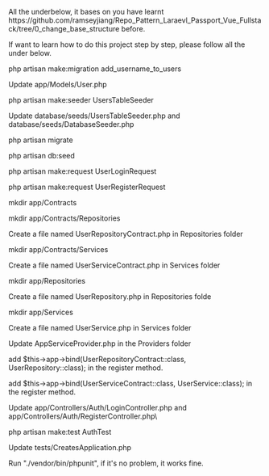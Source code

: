 <p>All the underbelow, it bases on you have learnt https://github.com/ramseyjiang/Repo_Pattern_Laraevl_Passport_Vue_Fullstack/tree/0_change_base_structure before.</p>
<p>If want to learn how to do this project step by step, please follow all the under below. </p>

<p>php artisan make:migration add_username_to_users</p>
<p>Update app/Models/User.php</p>
<p>php artisan make:seeder UsersTableSeeder</p>
<p>Update database/seeds/UsersTableSeeder.php and database/seeds/DatabaseSeeder.php</p>
<p>php artisan migrate</p>
<p>php artisan db:seed</p>

<p>php artisan make:request UserLoginRequest</p>     
<p>php artisan make:request UserRegisterRequest</p>

<p>mkdir app/Contracts</p>
<p>mkdir app/Contracts/Repositories</p>
<p>Create a file named UserRepositoryContract.php in Repositories folder</p>
<p>mkdir app/Contracts/Services</p>
<p>Create a file named UserServiceContract.php in Services folder</p>
<p>mkdir app/Repositories</p>
<p>Create a file named UserRepository.php in Repositories folde</p>
<p>mkdir app/Services</p>
<p>Create a file named UserService.php in Services folder</p>

<p>Update AppServiceProvider.php in the Providers folder</p>
<p>add $this->app->bind(UserRepositoryContract::class, UserRepository::class); in the register method.</p>
<p>add $this->app->bind(UserServiceContract::class, UserService::class); in the register method.</p>

<p>Update app/Controllers/Auth/LoginController.php and app/Controllers/Auth/RegisterController.php\</p>
<p>php artisan make:test AuthTest</p>
<p>Update tests/CreatesApplication.php</p>

<p>Run "./vendor/bin/phpunit", if it's no problem, it works fine.</p>